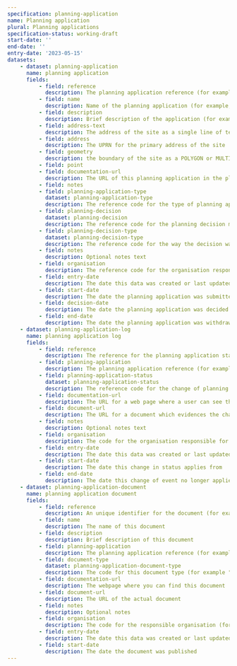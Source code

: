 ```yaml
---
specification: planning-application
name: Planning application
plural: Planning applications
specification-status: working-draft
start-date: ''
end-date: ''
entry-date: '2023-05-15'
datasets:
    - dataset: planning-application
      name: planning application
      fields:
          - field: reference
            description: The planning application reference (for example, "27/AP/9032")
          - field: name
            description: Name of the planning application (for example, "Residential alteration to Downton House")
          - field: description
            description: Brief description of the application (for example, "Alterations to two windows on the southern elevation of the 3rd floor flat")
          - field: address-text
            description: The address of the site as a single line of text (for example, "11 High Street, Ambridge, BO22 3LL")
          - field: address
            description: The UPRN for the primary address of the site
          - field: geometry
            description: the boundary of the site as a POLYGON or MULTIPOLYGON, with points in the EPSG 4326 coordinate reference system, and WGS85 datum, encoded in Well-Known Text (WKT) representation of geometry
          - field: point
          - field: documentation-url
            description: The URL of this planning application in the planning register.
          - field: notes
          - field: planning-application-type
            dataset: planning-application-type
            description: The reference code for the type of planning application (for example "full-planning-permission")
          - field: planning-decision
            dataset: planning-decision
            description: The reference code for the planning decision made (for example "pending" or "permission-in-principle")
          - field: planning-decision-type
            dataset: planning-decision-type
            description: The reference code for the way the decision was made (for example "committee")
          - field: notes
            description: Optional notes text
          - field: organisation
            description: The reference code for the organisation responsible for processing the planning application
          - field: entry-date   
            description: The date this data was created or last updated
          - field: start-date
            description: The date the planning application was submitted
          - field: decision-date
            description: The date the planning application was decided upon
          - field: end-date
            description: The date the planning application was withdrawn or removed from the register
    - dataset: planning-application-log
      name: planning application log
      fields:
          - field: reference
            description: The reference for the planning application status (for example, "27/AP/9032/FULL")
          - field: planning-application
            description: The planning application reference (for example, "27/AP/9032")
          - field: planning-application-status
            dataset: planning-application-status
            description: The reference code for the change of planning application status (for example "validated", "decided" or "under-appeal")
          - field: documentation-url
            description: The URL for a web page where a user can see the change in the planning application status
          - field: document-url
            description: The URL for a document which evidences the change in the planning application status
          - field: notes
            description: Optional notes text
          - field: organisation
            description: The code for the organisation responsible for processing the application
          - field: entry-date   
            description: The date this data was created or last updated
          - field: start-date
            description: The date this change in status applies from
          - field: end-date
            description: The date this change of event no longer applies. This is the same as the start-date in case of an error
    - dataset: planning-application-document
      name: planning application document
      fields:
          - field: reference
            description: An unique identifier for the document (for example, "27/AP/9032/DOC/3")
          - field: name
            description: The name of this document
          - field: description
            description: Brief description of this document
          - field: planning-application
            description: The planning application reference (for example, "27/AP/9032")
          - field: document-type
            dataset: planning-application-document-type
            description: The code for this document type (for example "proposed-plan")
          - field: documentation-url
            description: The webpage where you can find this document 
          - field: document-url
            description: The URL of the actual document
          - field: notes
            description: Optional notes
          - field: organisation
            description: The code for the responsible organisation (for example, local-authority-eng:BST)
          - field: entry-date   
            description: The date this data was created or last updated
          - field: start-date
            description: The date the document was published
---
```

